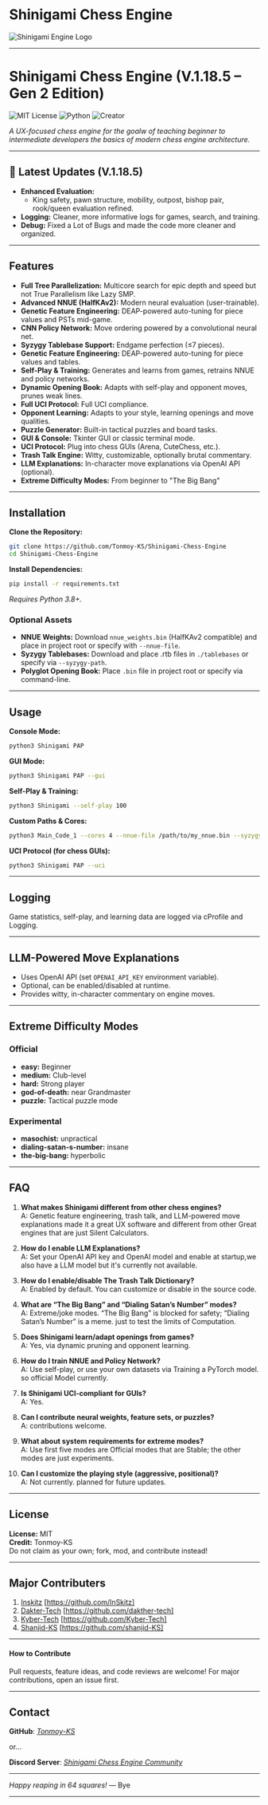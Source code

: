 # Shinigami Chess Engine

![Shinigami Engine Logo](https://raw.githubusercontent.com/Tonmoy-KS/Shinigami-Chess-Engine/main/organizedcode/assets/file_00000000997061fab3e884fe1f6f002d_Shinigami_Logo.png)


---

# Shinigami Chess Engine (V.1.18.5 – Gen 2 Edition)
![MIT License](https://img.shields.io/badge/license-MIT-FF4136?labelColor=gray) ![Python](https://img.shields.io/badge/language-Python_3.8+-2ECC40?labelColor=gray) ![Creator](https://img.shields.io/badge/Creator_Name-Tonmoy_KS-0074D9?labelColor=gray)

_A UX-focused chess engine for the goalw of teaching beginner to intermediate developers the basics of modern chess engine architecture._

---

## 🚀 Latest Updates (V.1.18.5)
- **Enhanced Evaluation:**  
  - King safety, pawn structure, mobility, outpost, bishop pair, rook/queen evaluation refined.
- **Logging:** Cleaner, more informative logs for games, search, and training.
- **Debug:** Fixed a Lot of Bugs and made the code more cleaner and organized.

---

## Features


- **Full Tree Parallelization:** Multicore search for epic depth and speed but not True Parallelism like Lazy SMP.
- **Advanced NNUE (HalfKAv2):** Modern neural evaluation (user-trainable).
- **Genetic Feature Engineering:** DEAP-powered auto-tuning for piece values and PSTs mid-game.
- **CNN Policy Network:** Move ordering powered by a convolutional neural net.
- **Syzygy Tablebase Support:** Endgame perfection (≤7 pieces).
- **Genetic Feature Engineering:** DEAP-powered auto-tuning for piece values and tables.
- **Self-Play & Training:** Generates and learns from games, retrains NNUE and policy networks.
- **Dynamic Opening Book:** Adapts with self-play and opponent moves, prunes weak lines.
- **Full UCI Protocol:** Full UCI compliance.
- **Opponent Learning:** Adapts to your style, learning openings and move qualities.
- **Puzzle Generator:** Built-in tactical puzzles and board tasks.
- **GUI & Console:** Tkinter GUI or classic terminal mode.
- **UCI Protocol:** Plug into chess GUIs (Arena, CuteChess, etc.).
- **Trash Talk Engine:** Witty, customizable, optionally brutal commentary.
- **LLM Explanations:** In-character move explanations via OpenAI API (optional).
- **Extreme Difficulty Modes:** From beginner to "The Big Bang" 

---

## Installation

**Clone the Repository:**
```bash
git clone https://github.com/Tonmoy-KS/Shinigami-Chess-Engine
cd Shinigami-Chess-Engine
```

**Install Dependencies:**
```bash
pip install -r requirements.txt
```
*Requires Python 3.8+.*

### Optional Assets
- **NNUE Weights:** Download `nnue_weights.bin` (HalfKAv2 compatible) and place in project root or specify with `--nnue-file`.
- **Syzygy Tablebases:** Download and place .rtb files in `./tablebases` or specify via `--syzygy-path`.
- **Polyglot Opening Book:** Place `.bin` file in project root or specify via command-line.

---

## Usage

**Console Mode:**
```bash
python3 Shinigami PAP
```

**GUI Mode:**
```bash
python3 Shinigami PAP --gui
```

**Self-Play & Training:**
```bash
python3 Shinigami --self-play 100
```

**Custom Paths & Cores:**
```bash
python3 Main_Code_1 --cores 4 --nnue-file /path/to/my_nnue.bin --syzygy-path /path/to/my_tablebases
```

**UCI Protocol (for chess GUIs):**
```bash
python3 Shinigami PAP --uci
```

---

## Logging

Game statistics, self-play, and learning data are logged via cProfile and Logging.

---

## LLM-Powered Move Explanations

- Uses OpenAI API (set `OPENAI_API_KEY` environment variable).
- Optional, can be enabled/disabled at runtime.
- Provides witty, in-character commentary on engine moves.

---

## Extreme Difficulty Modes

### Official
- **easy:** Beginner
- **medium:** Club-level
- **hard:** Strong player
- **god-of-death:** near Grandmaster
- **puzzle:** Tactical puzzle mode

### Experimental
- **masochist:** unpractical 
- **dialing-satan-s-number:** insane
- **the-big-bang:** hyperbolic

---

## FAQ

1. **What makes Shinigami different from other chess engines?**  
  A: Genetic feature engineering, trash talk, and LLM-powered move explanations made it a great UX software and different from other Great engines that are just Silent Calculators.

2. **How do I enable LLM Explanations?**  
  A: Set your OpenAI API key and OpenAI model and enable at startup,we also have a LLM model but it's currently not available.

3. **How do I enable/disable The Trash Talk Dictionary?**  
  A: Enabled by default. You can customize or disable in the source code.

4. **What are “The Big Bang” and “Dialing Satan’s Number” modes?**  
  A: Extreme/joke modes. “The Big Bang” is blocked for safety; “Dialing Satan’s Number” is a meme. just to test the limits of Computation.

5. **Does Shinigami learn/adapt openings from games?**  
  A: Yes, via dynamic pruning and opponent learning.

6. **How do I train NNUE and Policy Network?**  
  A: Use self-play, or use your own datasets via Training a PyTorch model. so official Model currently.

7. **Is Shinigami UCI-compliant for GUIs?**  
  A: Yes.

8. **Can I contribute neural weights, feature sets, or puzzles?**  
  A: contributions welcome.

9. **What about system requirements for extreme modes?**  
  A: Use first five modes are Official modes that are Stable; the other modes are just experiments.

10. **Can I customize the playing style (aggressive, positional)?**  
   A: Not currently. planned for future updates.

---

## License

**License:** MIT  
**Credit:** Tonmoy-KS  
Do not claim as your own; fork, mod, and contribute instead!

---

## Major Contributers

1) [Inskitz](https://github.com/InSkitz)
[https://github.com/InSkitz]
2) [Dakter-Tech](https://github.com/dakther-tech) 
[https://github.com/dakther-tech]
3) [Kyber-Tech](https://github.com/Kyber-Tech) [https://github.com/Kyber-Tech]
4) [Shanjid-KS](https://github.com/shanjid-KS) 
[https://github.com/shanjid-KS]

---

#### How to Contribute
Pull requests, feature ideas, and code reviews are welcome! For major contributions, open an issue first.

---

## Contact

**GitHub**: *[Tonmoy-KS](https://github.com/Tonmoy-KS)*

or…

**Discord Server**: *[Shinigami Chess Engine Community](https://discord.gg/n6V9DKE4)*

---

*Happy reaping in 64 squares!* — Bye

---
